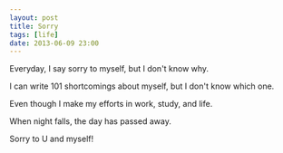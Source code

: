 ```yaml
---
layout: post
title: Sorry
tags: [life]
date: 2013-06-09 23:00
---
```


Everyday, I say sorry to myself, but I don't know why.

I can write 101 shortcomings about myself, but I don't know which one.

Even though I make my efforts in work, study, and life.

When night falls, the day has passed away. 

Sorry to U and myself!
